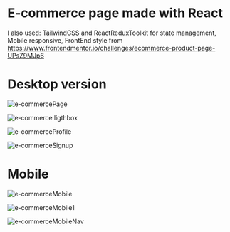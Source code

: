 # E-commerce page made with React

I also used: TailwindCSS and ReactReduxToolkit for state management,  
Mobile responsive, 
FrontEnd style from https://www.frontendmentor.io/challenges/ecommerce-product-page-UPsZ9MJp6
 
# Desktop version
![e-commercePage](https://user-images.githubusercontent.com/103315419/212463354-dd99345b-c169-4bfc-8910-c235df472df2.png)

![e-commerce ligthbox](https://user-images.githubusercontent.com/103315419/212464321-f171936a-fa64-4ceb-a916-51ef669a283b.png)

![e-commerceProfile](https://user-images.githubusercontent.com/103315419/212463604-8163bf58-0e2b-47af-a00a-6d9109b93593.png)

![e-commerceSignup](https://user-images.githubusercontent.com/103315419/212463685-d03910fa-8c38-4ab8-ad43-5dae9fafeb86.png)

# Mobile 

![e-commerceMobile](https://user-images.githubusercontent.com/103315419/212463724-3404d27e-acce-4243-baa1-fa28dbbc634b.png)

![e-commerceMobile1](https://user-images.githubusercontent.com/103315419/212463725-249e16f5-056e-4021-8e0c-a2495222ee35.png)

![e-commerceMobileNav](https://user-images.githubusercontent.com/103315419/212463727-2d7a5ea3-56ff-462b-b17a-df759b36efa2.png)
